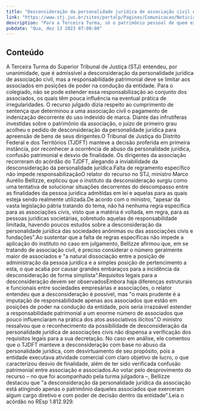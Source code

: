 ```yaml
---
title: "Desconsideração da personalidade jurídica de associação civil é possível, mas só atinge dirigentes"
link: "https://www.stj.jus.br/sites/portalp/Paginas/Comunicacao/Noticias/2023/13122023-Desconsideracao-da-personalidade-juridica-de-associacao-civil-e-possivel--mas-so-atinge-dirigentes.aspx"
description: "Para a Terceira Turma, só o patrimônio pessoal de quem exerce o poder na entidade deve responder pelas dívidas, pois os demais associados têm pouca influência na eventual prática de irregularidades."
pubdate: "Qua, dez 13 2023 07:00:00"
---
```


## Conteúdo

A Terceira Turma do Superior Tribunal de Justiça (STJ) entendeu, por unanimidade, que é admissível a desconsideração da personalidade jurídica de associação civil, mas a responsabilidade patrimonial deve se limitar aos associados em posições de poder na condução da entidade. Para o colegiado, não se pode estender essa responsabilização ao conjunto dos associados, os quais têm pouca influência na eventual prática de irregularidades. O recurso julgado dizia respeito ao cumprimento de sentença que determinou a uma associação civil o pagamento de indenização decorrente do uso indevido de marca. Diante das infrutíferas investidas sobre o patrimônio da associação, o juízo de primeiro grau acolheu o pedido de desconsideração da personalidade jurídica para apreensão de bens de seus dirigentes.O Tribunal de Justiça do Distrito Federal e dos Territórios (TJDFT) manteve a decisão proferida em primeira instância, por reconhecer a ocorrência de abuso da personalidade jurídica, confusão patrimonial e desvio de finalidade. Os dirigentes da associação recorreram do acórdão do TJDFT, alegando a inviabilidade da desconsideração da personalidade jurídica.Falta de regramento específico não impede responsabilizaçãoO relator do recurso no STJ, ministro Marco Aurélio Bellizze, explicou que o instituto da desconsideração surgiu como uma tentativa de solucionar situações decorrentes do descompasso entre as finalidades da pessoa jurídica admitidas em lei e aquelas para as quais esteja sendo realmente utilizada.De acordo com o ministro, "apesar da vasta legislação pátria tratando do tema, não há nenhuma regra específica para as associações civis, visto que a matéria é voltada, em regra, para as pessoas jurídicas societárias, sobretudo aquelas de responsabilidade limitada, havendo poucos estudos sobre a desconsideração da personalidade jurídica das sociedades anônimas ou das associações civis e fundações".Ao sustentar que a falta de regras específicas não impede a aplicação do instituto no caso em julgamento, Bellizze afirmou que, em se tratando de associação civil, é preciso considerar o número geralmente maior de associados e "a natural dissociação entre a posição de administração da pessoa jurídica e a simples posição de pertencimento a esta, o que acaba por causar grandes embaraços para a incidência da desconsideração de forma simplista".Requisitos legais para a desconsideração devem ser observadosEmbora haja diferenças estruturais e funcionais entre sociedades empresárias e associações, o relator entendeu que a desconsideração é possível, mas "o mais prudente é a imputação de responsabilidade apenas aos associados que estão em posições de poder na condução da entidade, pois seria irrazoável estender a responsabilidade patrimonial a um enorme número de associados que pouco influenciaram na prática dos atos associativos ilícitos".O ministro ressalvou que o reconhecimento da possibilidade de desconsideração da personalidade jurídica de associações civis não dispensa a verificação dos requisitos legais para a sua decretação. No caso em análise, ele comentou que o TJDFT manteve a desconsideração com base no abuso da personalidade jurídica, com desvirtuamento de seu propósito, pois a entidade executava atividade comercial com claro objetivo de lucro, o que caracterizou desvio de finalidade, além de ter sido verificada confusão patrimonial entre associação e associados.Ao votar pelo desprovimento do recurso – no que foi acompanhado pela turma julgadora –, Bellizze destacou que "a desconsideração da personalidade jurídica da associação está atingindo apenas o patrimônio daqueles associados que exerceram algum cargo diretivo e com poder de decisão dentro da entidade".Leia o acórdão no REsp 1.812.929.
